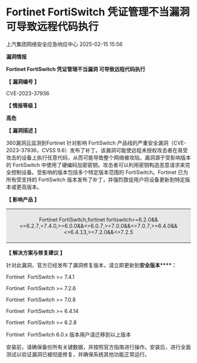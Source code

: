 #  Fortinet FortiSwitch 凭证管理不当漏洞 可导致远程代码执行   
 上汽集团网络安全应急响应中心   2025-02-15 15:56  
  
**漏洞情报**  
  
  
  
  
  
**Fortinet FortiSwitch 凭证管理不当漏洞 可导致远程代码执行**  
  
  
**【 漏洞编号 】**  
  
CVE-2023-37936  
  
  
**【 情报等级 】**  
  
**高危**  
  
  
**【 漏洞描述 】**  
  
360漏洞云监测到Fortinet 针对影响 FortiSwitch 产品线的严重安全漏洞（CVE-2023-37936，CVSS 9.6）发布了补丁。该漏洞可能使远程未授权攻击者在易受攻击的设备上执行任意代码，从而可能导致整个网络被攻陷。漏洞源于受影响版本的 FortiSwitch 中使用了硬编码加密密钥。攻击者可以利用密钥构造恶意请求来完全控制设备。受影响的版本包括多个特定版本范围的 FortiSwitch。Fortinet 已为所有受支持的 FortiSwitch 版本发布了补丁，并强烈敦促用户将设备更新到特定版本或更高版本。  
  
  
**【 影响产品 】**  
  
<table><tbody><tr><td colspan="1" rowspan="1" style="border-color: rgb(255, 255, 255);background-color: rgb(231, 231, 231);padding: 6px;" width="99.0000%"><section style="text-align: center;font-size: 14px;"><p>Fortinet FortiSwitch,fortinet fortiswitch&gt;=6.2.0&amp;&amp;&lt;=6.2.7,=7.4.0,&gt;=6.0.0&amp;&amp;&lt;=6.0.7,&gt;=7.0.0&amp;&amp;&lt;=7.0.7,&gt;=6.4.0&amp;&amp;&lt;=6.4.13,&gt;=7.2.0&amp;&amp;&lt;=7.2.5</p></section></td></tr></tbody></table>  
  
**【 解决方案与修复建议 】**  
  
针对此漏洞，官方已经发布了漏洞修复版本，请立即更新到**安全版本****：**  
  
Fortinet  FortiSwitch >= 7.4.1   
  
Fortinet  FortiSwitch >= 7.2.6   
  
Fortinet  FortiSwitch >= 7.0.8   
  
Fortinet  FortiSwitch >= 6.4.14   
  
Fortinet  FortiSwitch >= 6.2.8   
  
Fortinet  FortiSwitch 6.0.x 版本用户请迁移到以上版本   
  
安装前，请确保备份所有关键数据，并按照官方指南进行操作。安装后，进行全面测试以验证漏洞已被彻底修复，并确保系统其他功能正常运行。  
  
